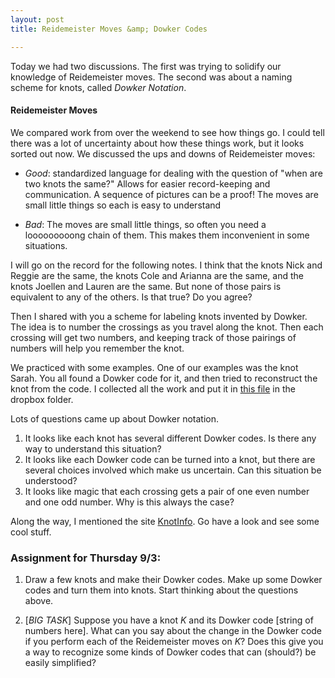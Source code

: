 ```yaml
---
layout: post
title: Reidemeister Moves &amp; Dowker Codes

---
```


Today we had two discussions. The first was trying to solidify our knowledge of Reidemeister moves. The second was about a naming scheme for knots, called _Dowker Notation_.

#### Reidemeister Moves

We compared work from over the weekend to see how things go. I could tell there was a lot of uncertainty about how these things work, but it looks sorted out now. We discussed the ups and downs of Reidemeister moves:

  - *Good*: standardized language for dealing with the question of "when are two knots the same?"
    Allows for easier record-keeping and communication. A sequence of pictures can be a proof!
    The moves are small little things so each is easy to understand

  - *Bad*: The moves are small little things, so often you need a looooooooong chain of them.
    This makes them inconvenient in some situations.

I will go on the record for the following notes. I think that the knots Nick and Reggie are the same, the knots Cole and Arianna are the same, and the knots Joellen and Lauren are the same. But none of those pairs is equivalent to any of the others. Is that true? Do you agree?

Then I shared with you a scheme for labeling knots invented by Dowker. The idea is to number the crossings as you travel along the knot. Then each crossing will get two numbers, and keeping track of those pairings of numbers will help you remember the knot.

We practiced with some examples. One of our examples was the knot Sarah. You all found a Dowker code for it, and then tried to reconstruct the knot from the code. I collected all the work and put it in [this file][dowkerfile] in the dropbox folder.

Lots of questions came up about Dowker notation.

  1. It looks like each knot has several different Dowker codes. Is there any way to understand
     this situation?
  2. It looks like each Dowker code can be turned into a knot, but there are several choices
     involved which make us uncertain. Can this situation be understood?
  3. It looks like magic that each crossing gets a pair of one even number and one odd number.
     Why is this always the case?

[dowkerfile]: https://www.dropbox.com/s/ygtdozx8q4iqtm7/DowkerCodes4Sarah.pdf?dl=0


Along the way, I mentioned the site [KnotInfo](http://www.indiana.edu/~knotinfo/). Go have a look and see some cool stuff.


### Assignment for Thursday 9/3:

1. Draw a few knots and make their Dowker codes. Make up some Dowker codes and turn them into knots. Start thinking about the questions above.

2. [*BIG TASK*] Suppose you have a knot $K$ and its Dowker code $[\text{string of numbers here}]$. What can you say about the change in the Dowker code if you perform each of the Reidemeister moves on $K$? Does this give you a way to recognize some kinds of Dowker codes that can (should?) be easily simplified?


